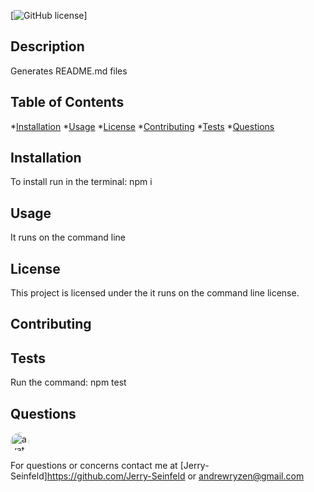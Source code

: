 
[![GitHub license](https://img.shields.io/github/license/Naereen/StrapDown.js.svg)]

## Description
  Generates README.md files

  ## Table of Contents
  *[Installation](#installation)
  *[Usage](#usage)
  *[License](#license)
  *[Contributing](#contributing)
  *[Tests](#tests)
  *[Questions](#questions)
  
## Installation

To install run in the terminal:
  npm i

## Usage
It runs on the command line

## License
This project is licensed under the it runs on the command line license.

## Contributing


## Tests

Run the command:
  npm test

    
## Questions
<img src="https://avatars3.githubusercontent.com/u/58785613?v=4" alt="avatar" style="border-radius: 16px" width="30"/>

For questions or concerns contact me at
[Jerry-Seinfeld]https://github.com/Jerry-Seinfeld or andrewryzen@gmail.com
  